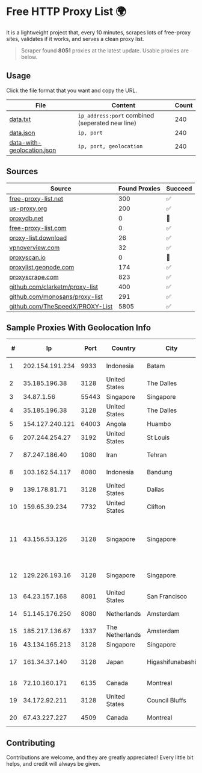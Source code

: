 
# Free HTTP Proxy List 🌍

It is a lightweight project that, every 10 minutes, scrapes lots of free-proxy sites, validates if it works, and serves a clean proxy list.


> Scraper found **8051** proxies at the latest update. Usable proxies are below.

## Usage

Click the file format that you want and copy the URL.


|File|Content|Count|
|----|-------|-----|
|[data.txt](https://raw.githubusercontent.com/themiralay/Proxy-List-World/master/data.txt)|`ip_address:port` combined (seperated new line)|240|
|[data.json](https://raw.githubusercontent.com/themiralay/Proxy-List-World/master/data.json)|`ip, port`|240|
|[data-with-geolocation.json](https://raw.githubusercontent.com/themiralay/Proxy-List-World/master/data-with-geolocation.json)|`ip, port, geolocation`|240|

## Sources

|Source|Found Proxies|Succeed|
|------|-------------|-------|
|[free-proxy-list.net](https://free-proxy-list.net)|300|✅|
|[us-proxy.org](https://www.us-proxy.org)|200|✅|
|[proxydb.net](http://proxydb.net)|0|🚫|
|[free-proxy-list.com](https://free-proxy-list.com/?page=&port=&type%5B%5D=http&type%5B%5D=https&up_time=0&search=Search)|0|✅|
|[proxy-list.download](https://www.proxy-list.download/HTTP)|26|✅|
|[vpnoverview.com](https://vpnoverview.com/privacy/anonymous-browsing/free-proxy-servers)|32|✅|
|[proxyscan.io](https://www.proxyscan.io)|0|🚫|
|[proxylist.geonode.com](https://proxylist.geonode.com/api/proxy-list?limit=300&page=1&sort_by=lastChecked&sort_type=desc&protocols=http,https)|174|✅|
|[proxyscrape.com](https://api.proxyscrape.com/v2/?request=displayproxies&protocol=http&timeout=10000&country=all&ssl=all&anonymity=all)|823|✅|
|[github.com/clarketm/proxy-list](https://raw.githubusercontent.com/clarketm/proxy-list/master/proxy-list-raw.txt)|400|✅|
|[github.com/monosans/proxy-list](https://raw.githubusercontent.com/monosans/proxy-list/main/proxies/http.txt)|291|✅|
|[github.com/TheSpeedX/PROXY-List](https://raw.githubusercontent.com/TheSpeedX/PROXY-List/master/http.txt)|5805|✅|


## Sample Proxies With Geolocation Info

|#|Ip|Port|Country|City|Internet Service Provider|
|-|--|----|-------|----|-------------------------|
|1|202.154.191.234|9933|Indonesia|Batam|PT SOLNET INDONESIA|
|2|35.185.196.38|3128|United States|The Dalles|Google LLC|
|3|34.87.1.56|55443|Singapore|Singapore|Google LLC|
|4|35.185.196.38|3128|United States|The Dalles|Google LLC|
|5|154.127.240.121|64003|Angola|Huambo|HMB-FTTH|
|6|207.244.254.27|3192|United States|St Louis|Nubes, LLC|
|7|87.247.186.40|1080|Iran|Tehran|Sotoon Cloud Infrastracuture|
|8|103.162.54.117|8080|Indonesia|Bandung|PT Pratama Asia Globalindo|
|9|139.178.81.71|3128|United States|Dallas|Packet Host, Inc.|
|10|159.65.39.234|7732|United States|Clifton|DigitalOcean, LLC|
|11|43.156.53.126|3128|Singapore|Singapore|Shenzhen Tencent Computer Systems Company Limited|
|12|129.226.193.16|3128|Singapore|Singapore|Tencent Cloud Computing (Beijing) Co|
|13|64.23.157.168|8081|United States|San Francisco|DigitalOcean, LLC|
|14|51.145.176.250|8080|Netherlands|Amsterdam|Microsoft Corporation|
|15|185.217.136.67|1337|The Netherlands|Amsterdam|Hbing Limited|
|16|43.134.165.213|3128|Singapore|Singapore|Aceville Pte.ltd|
|17|161.34.37.140|3128|Japan|Higashifunabashi|NTT PC Communications, Inc.|
|18|72.10.160.171|6135|Canada|Montreal|GloboTech Communications|
|19|34.172.92.211|3128|United States|Council Bluffs|Google LLC|
|20|67.43.227.227|4509|Canada|Montreal|GloboTech Communications|



## Contributing

Contributions are welcome, and they are greatly appreciated! Every
little bit helps, and credit will always be given.

